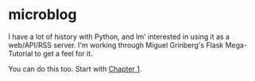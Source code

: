 # microblog
I have a lot of history with Python, and Im' interested in using it as a web/API/RSS server. I'm working through Miguel Grinberg's Flask Mega-Tutorial to get a feel for it.

You can do this too. Start with [Chapter 1](https://blog.miguelgrinberg.com/post/the-flask-mega-tutorial-part-i-hello-world).

